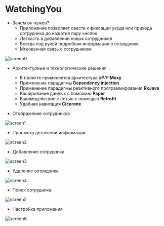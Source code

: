 # WatchingYou

- Зачем он нужен?
  - Приложение позволяет свести к фиксации ухода или прихода сотрудника до нажатия пару кнопок
  - Легкость в добавлении новых сотрудников
  - Всегда под рукой подробная информация о сотруднике
  - Мгновенная связь с сотрудником

![screen0](https://pp.userapi.com/c844721/v844721870/1515c8/njnYRpAgy0E.jpg)

- Архитектурные и технологические решения
  - В проекте применяется архитектура *MVP* **Moxy**
  - Применение парадигмы **Dependency injection**
  - Применение парадигмы реактивного программирования **RxJava**
  - Кэширование данных с помощью **Paper**
  - Взаимодействие с сетью c помощью **Retrofit**
  - Удобная навигация **Cicerone**


- Отображение сотрудников

![screen1](https://pp.userapi.com/c844721/v844721546/14a63d/CYXszz-FU1E.jpg)

- Просмотр детальной информации

![screen2](https://pp.userapi.com/c844721/v844721546/14a644/j-KX_XZmxjA.jpg)

- Добавление сотрудника

![screen3](https://pp.userapi.com/c844721/v844721546/14a64b/OCGP9-zadDk.jpg)

- Удаление сотрудника

![screen4](https://pp.userapi.com/c844721/v844721546/14a652/txZvLwpMw2w.jpg)

- Поиск сотрудника

![screen5](https://pp.userapi.com/c844721/v844721546/14a659/s34kh5Byzpw.jpg)

- Настройка приложения

![screen6](https://pp.userapi.com/c844721/v844721546/14a660/yXwifL7PDAc.jpg)
